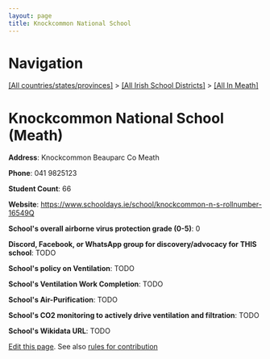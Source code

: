 ```yaml
---
layout: page
title: Knockcommon National School
---
```

# Navigation

[[All countries/states/provinces]](../../..) > [[All Irish School Districts]](../..) > [[All In Meath]](..)

# Knockcommon National School (Meath)

**Address**: Knockcommon Beauparc Co Meath

**Phone**: 041 9825123

**Student Count**: 66

**Website**: <https://www.schooldays.ie/school/knockcommon-n-s-rollnumber-16549Q>

**School's overall airborne virus protection grade (0-5)**: 0

**Discord, Facebook, or WhatsApp group for discovery/advocacy for THIS school**: TODO

**School's policy on Ventilation**: TODO

**School's Ventilation Work Completion**: TODO

**School's Air-Purification**: TODO

**School's CO2 monitoring to actively drive ventilation and filtration**: TODO

**School's Wikidata URL**: TODO


[Edit this page](https://github.com/ventilate-schools/Ireland/edit/main/./Meath/Knockcommon_National_School.md). See also [rules for contribution](../../../contribution-rules/)